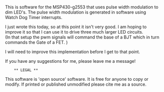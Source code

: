 This is software for the MSP430-g2553 that uses pulse 
width modulation to dim LED's.  The pulse width 
modulation is generated in software using  Watch
Dog Timer interrupts.  

I just wrote this today, so at this point it isn't
very good. I am hoping to improve it so that I can
use it to drive three much larger LED circuits.  
(In that setup the pwm signals will command the base
of a BJT which in turn commands the Gate of a FET. )

I will need to improve this implementation before I 
get to that point.  

If you have any suggestions for me, please leave me
a message!













		** LEGAL **

This software is 'open source' software.  It is free for 
anyone to copy or modify.  If printed or published unmodified
please cite me as a source.  
